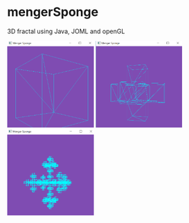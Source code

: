 # mengerSponge
3D fractal using Java, JOML and openGL

<img src="https://github.com/djdjalpha11/mengerSponge/blob/master/menger0.png" width=200> <img src="https://github.com/djdjalpha11/mengerSponge/blob/master/menger1.png" width=200> <img src="https://github.com/djdjalpha11/mengerSponge/blob/master/menger3.png" width=200>
